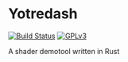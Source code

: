 # Yotredash

[![Build Status][travis_badge]][travis_link] [![GPLv3][license_badge]][license_link]

[travis_badge]: https://travis-ci.org/ashkitten/yotredash.svg?branch=master
[travis_link]: https://travis-ci.org/ashkitten/yotredash
[license_badge]: https://img.shields.io/github/license/ashkitten/yotredash.svg
[license_link]: LICENSE

A shader demotool written in Rust

